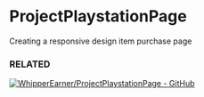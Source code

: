 # ProjectPlaystationPage
Creating a responsive design item purchase page

### RELATED
[![WhipperEarner/ProjectPlaystationPage - GitHub](https://gh-card.dev/repos/WhipperEarner/ProjectPlaystationPage.svg)](https://github.com/WhipperEarner/ProjectPlaystationPage)
